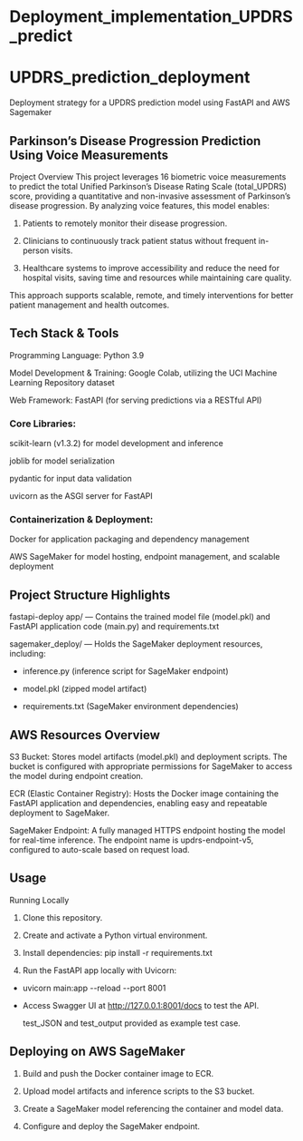 # Deployment_implementation_UPDRS_predict

# UPDRS_prediction_deployment
Deployment strategy for a UPDRS prediction model using FastAPI and AWS Sagemaker

## Parkinson’s Disease Progression Prediction Using Voice Measurements
Project Overview
This project leverages 16 biometric voice measurements to predict the total Unified Parkinson’s Disease Rating Scale (total_UPDRS) score, providing a quantitative and non-invasive assessment of Parkinson’s disease progression. By analyzing voice features, this model enables:
1. Patients to remotely monitor their disease progression.


2. Clinicians to continuously track patient status without frequent in-person visits.


3. Healthcare systems to improve accessibility and reduce the need for hospital visits, saving time and resources while maintaining care quality.


This approach supports scalable, remote, and timely interventions for better patient management and health outcomes.

## Tech Stack & Tools
Programming Language: Python 3.9


Model Development & Training: Google Colab, utilizing the UCI Machine Learning Repository dataset


Web Framework: FastAPI (for serving predictions via a RESTful API)


### Core Libraries:


scikit-learn (v1.3.2) for model development and inference


joblib for model serialization


pydantic for input data validation


uvicorn as the ASGI server for FastAPI


### Containerization & Deployment:


Docker for application packaging and dependency management


AWS SageMaker for model hosting, endpoint management, and scalable deployment

## Project Structure Highlights
fastapi-deploy
app/ — Contains the trained model file (model.pkl) and FastAPI application code (main.py) and requirements.txt


sagemaker_deploy/ — Holds the SageMaker deployment resources, including:


  * inference.py (inference script for SageMaker endpoint)


*   model.pkl (zipped model artifact)


 *  requirements.txt (SageMaker environment dependencies)
  
## AWS Resources Overview
S3 Bucket: Stores model artifacts (model.pkl) and deployment scripts. The bucket is configured with appropriate permissions for SageMaker to access the model during endpoint creation.


ECR (Elastic Container Registry): Hosts the Docker image containing the FastAPI application and dependencies, enabling easy and repeatable deployment to SageMaker.


SageMaker Endpoint: A fully managed HTTPS endpoint hosting the model for real-time inference. The endpoint name is updrs-endpoint-v5, configured to auto-scale based on request load.

## Usage
Running Locally
1. Clone this repository.


2. Create and activate a Python virtual environment.


3. Install dependencies: pip install -r requirements.txt


4. Run the FastAPI app locally with Uvicorn:


* uvicorn main:app --reload --port 8001
* Access Swagger UI at http://127.0.0.1:8001/docs to test the API.

  test_JSON and test_output provided as example test case. 


## Deploying on AWS SageMaker
1. Build and push the Docker container image to ECR.


2. Upload model artifacts and inference scripts to the S3 bucket.


3. Create a SageMaker model referencing the container and model data.


4. Configure and deploy the SageMaker endpoint.
